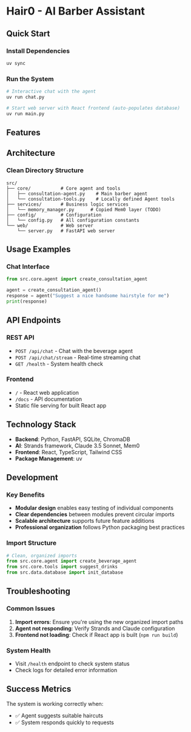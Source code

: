 # Hair0 - AI Barber Assistant

## Quick Start

### Install Dependencies
```bash
uv sync
```

### Run the System
```bash
# Interactive chat with the agent
uv run chat.py

# Start web server with React frontend (auto-populates database)
uv run main.py
```

## Features

## Architecture

### **Clean Directory Structure**
```
src/
├── core/           # Core agent and tools
│   ├── consultation-agent.py    # Main barber agent
│   └── consultation-tools.py    # Locally defined Agent tools
├── services/       # Business logic services
│   └── memory_manager.py      # Copied Mem0 layer (TODO)
├── config/         # Configuration
│   └── config.py   # All configuration constants
└── web/            # Web server
    └── server.py   # FastAPI web server
```

## Usage Examples

### **Chat Interface**
```python
from src.core.agent import create_consultation_agent

agent = create_consultation_agent()
response = agent("Suggest a nice handsome hairstyle for me")
print(response)
```

## API Endpoints

### **REST API**
- `POST /api/chat` - Chat with the beverage agent
- `POST /api/chat/stream` - Real-time streaming chat
- `GET /health` - System health check

### **Frontend**
- `/` - React web application
- `/docs` - API documentation
- Static file serving for built React app

## Technology Stack

- **Backend**: Python, FastAPI, SQLite, ChromaDB
- **AI**: Strands framework, Claude 3.5 Sonnet, Mem0
- **Frontend**: React, TypeScript, Tailwind CSS
- **Package Management**: uv

## Development

### **Key Benefits**
- **Modular design** enables easy testing of individual components
- **Clear dependencies** between modules prevent circular imports
- **Scalable architecture** supports future feature additions
- **Professional organization** follows Python packaging best practices

### **Import Structure**
```python
# Clean, organized imports
from src.core.agent import create_beverage_agent
from src.core.tools import suggest_drinks
from src.data.database import init_database
```

## Troubleshooting

### **Common Issues**
1. **Import errors**: Ensure you're using the new organized import paths
2. **Agent not responding**: Verify Strands and Claude configuration
3. **Frontend not loading**: Check if React app is built (`npm run build`)

### **System Health**
- Visit `/health` endpoint to check system status
- Check logs for detailed error information

## Success Metrics

The system is working correctly when:
- ✅ Agent suggests suitable haircuts
- ✅ System responds quickly to requests
